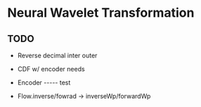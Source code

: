 # Neural Wavelet Transformation

## TODO

- Reverse decimal inter outer

- CDF w/ encoder needs

- Encoder ----- test

- Flow.inverse/fowrad -> inverseWp/forwardWp

  